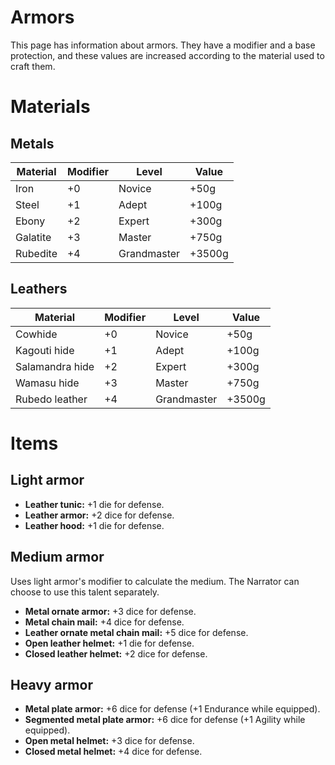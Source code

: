 # Armors

This page has information about armors. They have a modifier and a base protection, and these values are increased according to the material used to craft them.

# Materials
## Metals
|Material|Modifier|Level|Value
|---|---|---|---|
|Iron|+0|Novice|+50g|
|Steel|+1|Adept|+100g|
|Ebony|+2|Expert|+300g|
|Galatite|+3|Master|+750g|
|Rubedite|+4|Grandmaster|+3500g|

## Leathers
|Material|Modifier|Level|Value
|---|---|---|---|
|Cowhide|+0|Novice|+50g|
|Kagouti hide|+1|Adept|+100g|
|Salamandra hide|+2|Expert|+300g|
|Wamasu hide|+3|Master|+750g|
|Rubedo leather|+4|Grandmaster|+3500g|

# Items
## Light armor
* **Leather tunic:** +1 die for defense.
* **Leather armor:** +2 dice for defense.
* **Leather hood:** +1 die for defense.

## Medium armor
Uses light armor's modifier to calculate the medium. The Narrator can choose to use this talent separately.
* **Metal ornate armor:** +3 dice for defense.
* **Metal chain mail:** +4 dice for defense.
* **Leather ornate metal chain mail:** +5 dice for defense.
* **Open leather helmet:** +1 die for defense.
* **Closed leather helmet:** +2 dice for defense.

## Heavy armor
* **Metal plate armor:** +6 dice for defense (+1 Endurance while equipped).
* **Segmented metal plate armor:** +6 dice for defense (+1 Agility while equipped).
* **Open metal helmet:** +3 dice for defense.
* **Closed metal helmet:** +4 dice for defense.
